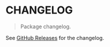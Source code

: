 # CHANGELOG

> Package changelog.

See [GitHub Releases](https://github.com/stdlib-js/random-iter-erlang/releases) for the changelog.